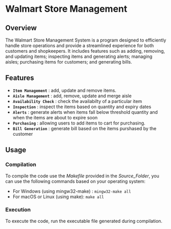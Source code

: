 
# Walmart Store Management




## Overview

The Walmart Store Management System is a program designed to efficiently handle store operations and provide a streamlined experience for both customers and shopkeepers. It includes features such as adding, removing, and updating items; inspecting items and generating alerts; managing aisles; purchasing items for customers; and generating bills.
## Features

- **`Item Management`** : add, update and remove items.
- **`Aisle Management`** : add, remove, update and merge aisle
- **`Availability Check`** : check the availabilty of a particular item
- **`Inspection`** : inspect the items based on quantity and expiry dates
- **`Alerts`** : generate alerts when items fall below threshold quantity and when the items are about to expire soon
- **`Purchasing`** : allowing users to add items to cart for purchasing.
- **`Bill Generation`** : generate bill based on the items purshased by the customer


## Usage

### Compilation

To compile the code use the *Makefile* provided in the *Source_Folder*, you can use the following commands based on your operating system:

- For Windows (using mingw32-make) : `mingw32-make all`
- For macOS or Linux (using make): `make all`

### Execution

To execute the code, run the executable file generated during compilation.
